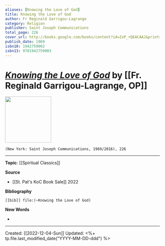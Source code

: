 ```yaml
---
aliases: [Knowing the Love of God]
title: Knowing the Love of God
author: Fr Reginald Garrigou-Lagrange
category: Religion
publisher: Saint Joseph Communications
total_page: 226
cover_url: http://books.google.com/books/content?id=ZxP_rQEACAAJ&printsec=frontcover&img=1&zoom=1&source=gbs_api
publish_date: 1969
isbn10: 1942759002
isbn13: 9781942759003
---
```

# *[Knowing the Love of God]()* by [[Fr. Reginald Garrigou-Lagrange, OP]]

<img src="http://books.google.com/books/content?id=ZxP_rQEACAAJ&printsec=frontcover&img=1&zoom=1&source=gbs_api" width=150>

`(New York: Saint Joseph Communications, 1969/2016), 226`


--- 
**Topic**: [[Spiritual Classics]]

**Source**
- [[St. Pat's KoC Book Sale]] 2022


**Bibliography**

```query
[[bib]] file:(~Knowing the Love of God)
```
 

**New Words**

- 

---
Created: [[2022-12-04-Sun]]
Updated: <%+ tp.file.last_modified_date("YYYY-MM-DD-ddd") %>
